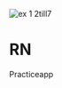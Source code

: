 ![ex 1 2till7 ](https://user-images.githubusercontent.com/64752597/212935699-5d4f7515-40b5-4c44-bb19-f4942a04c996.gif)
# RN
Practiceapp
